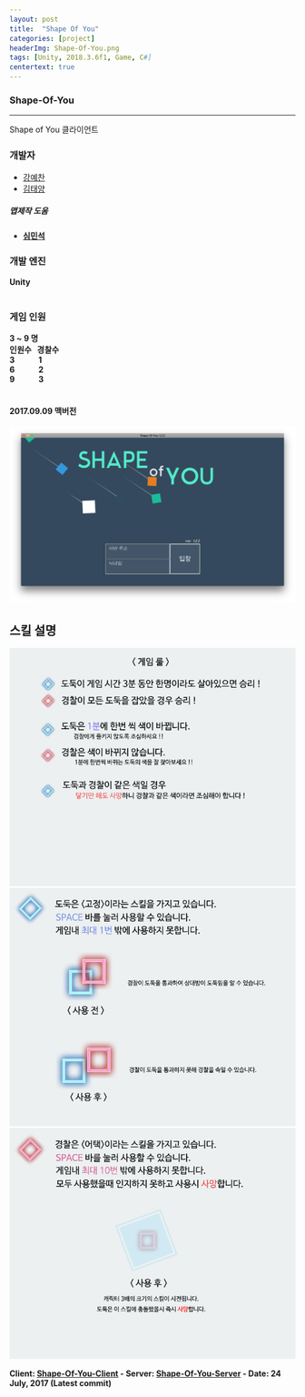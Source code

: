 ```yaml
---
layout: post
title:  "Shape Of You"
categories: [project]
headerImg: Shape-Of-You.png
tags: [Unity, 2018.3.6f1, Game, C#]
centertext: true
---
```

### Shape-Of-You
<hr class="hr-dashed">
Shape of You 클라이언트

### 개발자
* [강예찬](https://github.com/kyechan99)
* [김태양](https://github.com/sunforest99)

##### <strong> 맵제작 도움 <strong>
* [심민석](https://github.com/hhh57463)<br>

### 개발 엔진
Unity<br><br>

### 게임 인원
3 ~ 9 명<br>
인원수&nbsp;&nbsp;&nbsp;경찰수<br>
3&emsp;&emsp;&emsp;1<br>
6&emsp;&emsp;&emsp;2<br>
9&emsp;&emsp;&emsp;3<br><br>

#### 2017.09.09 맥버전
<img class="post-img" src="/assets/img/portfolio/shape-of-you/Shape-Of-You_MAC.png" alt="">

## 스킬 설명
<img class="post-img" src="/assets/img/portfolio/shape-of-you/Rule.png" alt="">
<img class="post-img" src="/assets/img/portfolio/shape-of-you/Thief.png" alt="">
<img class="post-img" src="/assets/img/portfolio/shape-of-you/Police.png" alt="">

Client: [Shape-Of-You-Client](https://github.com/sunforest99/Shape-Of-You-Client/releases) - 
Server: [Shape-Of-You-Server](https://github.com/kyechan99/Shape-Of-You-Server/releases) -
Date: 24 July, 2017 (Latest commit)